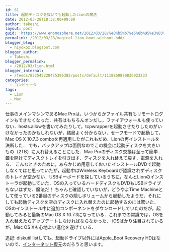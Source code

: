 ```yaml
---
id: 61
title: 起動ディスクを抜いても起動したLionの魔法
date: 2012-03-28T18:32:00+09:00
author: takeshi
layout: post
guid: 'https://www.enomosphere.net/2012/03/28/%e8%b5%b7%e5%8b%95%e3%83%87%e3%82%a3%e3%82%b9%e3%82%af%e3%82%92%e6%8a%9c%e3%81%84%e3%81%a6%e3%82%82%e8%b5%b7%e5%8b%95%e3%81%97%e3%81%9flion%e3%81%ae%e9%ad%94%e6%b3%95/'
permalink: /2012/03/28/magical-lion-boot-without-hdd/
blogger_blog:
  - hiyokoz.blogspot.com
blogger_author:
  - Takeshi
blogger_permalink:
  - /2012/03/lion.html
blogger_internal:
  - /feeds/832545220475396382/posts/default/1118860870836923233
categories:
  - コンピュータ
tags:
  - Lion
  - Mac
---
```

仕事のメインマシンであるMac Proは，いつからかファイル共有もリモートログインもできなくなった．共有はもちろんオンだし，ファイアウォールも使っていない．hosts.allowを書いてみたりして，tcpwrapperを起動させたりしたのがいけなかったのかもしれないが，結局よく分からない．セーフモードで起動して，Mac OS X 10.7.3 comboを再適用したがこれもだめ．Lionの再インストールを決断した．
でも，バックアップは面倒なのでこの機会に起動ディスクを大きいもの（2TB）に入れ替えることにした．Mac Proのディスク交換は至って簡単．蓋を開けてディスクトレイを引き出す．ディスクを入れ替えて戻す．電源を入れる．
こんなときのために，あらかじめ用意しておいたインストールDVDで起動しなくてはと思っていたが，起動中はWireless Keyboardが認識されずディスクのトレイが空かない．USBキーボードを探しているうちに，なんとLionのインストーラが起動していた．OSの入っているハードディスクもDVDもUSBドライブもないはずだ．魔法だ！
ちゃんと確認していないが，どうやよTime Machineとして使っている2番目のディスクの隠しボリュームから起動したようだ．それにしても起動ディスクを空のディスクに入れ替えたのに起動するのには驚いた．
OSのインストール中に追加コンポーネントをダウンロードしていたのだが，起動してみると最新のMac OS X 10.7.3になっている．これまでの常識では，OSを入れ替えたらアップデートしなければならなかった．
iOSばかり注目されているが，Mac OS Xも心地よい進化を遂げている．

追記: diskutil listしても、起動ドライブ以外にはApple_Boot Recovery HDはないので、<a href="http://support.apple.com/kb/HT4718?viewlocale=ja_JP">インターネット復元</a>のだろうと思います。